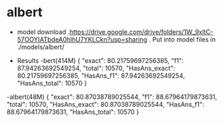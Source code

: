 # albert

- model download
.https://drive.google.com/drive/folders/1W_9xltC-57OOYIATbdeA0hlhU7YKLCkn?usp=sharing 
. Put into model files in 
./models/albert/

- Results
-bert(414M)
{
  "exact": 80.21759697256385,
  "f1": 87.94263692549254,
  "total": 10570,
  "HasAns_exact": 80.21759697256385,
  "HasAns_f1": 87.94263692549254,
  "HasAns_total": 10570
}

-albert(48M)
{
  "exact": 80.87038789025544,
  "f1": 88.67964179873631,
  "total": 10570,
  "HasAns_exact": 80.87038789025544,
  "HasAns_f1": 88.67964179873631,
  "HasAns_total": 10570
}

